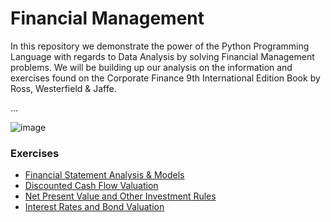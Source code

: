 # Financial Management

In this repository we demonstrate the power of the Python Programming Language with regards to Data Analysis by solving Financial Management problems.  We will be building up our analysis on the information and exercises found on the Corporate Finance 9th International Edition Book by Ross, Westerfield & Jaffe.

...

![image](https://github.com/ekmartinez/Financial_Management/assets/101073481/6287333c-9630-4aa5-861e-7c5ccc0a1a22)

### Exercises

* [Financial Statement Analysis & Models](Chapter_3_Analysis_and_Models.ipynb)
* [Discounted Cash Flow Valuation](Chapter_4_Discounted_Cash_Flows.ipynb)
* [Net Present Value and Other Investment Rules](Chapter_5_Net_Present_Value.ipynb)
* [Interest Rates and Bond Valuation](Chapter_8_Interest_Rates_and_Bond_Valuation.ipynb)
  




